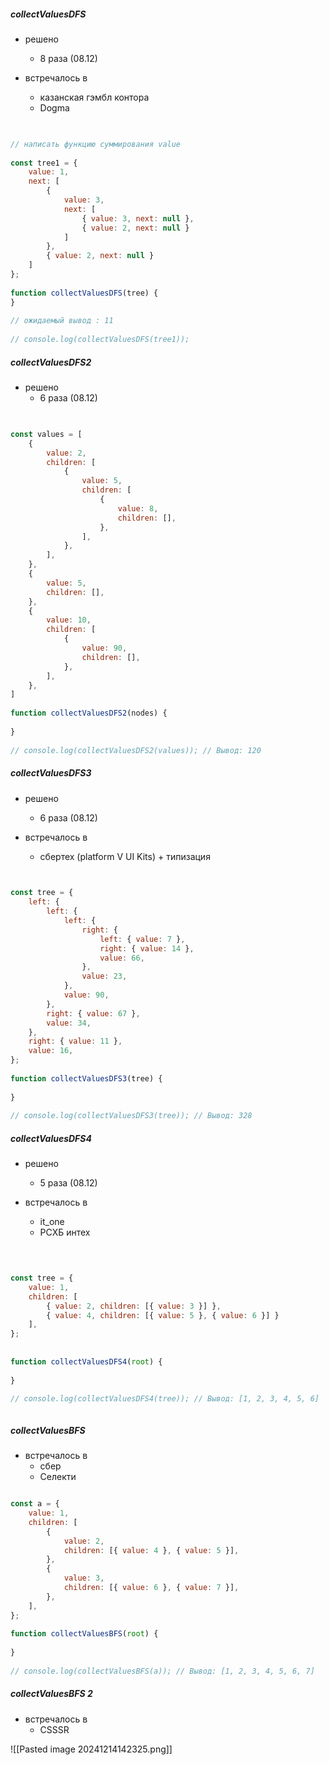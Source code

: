 ##### collectValuesDFS

- решено
	- 8 раза (08.12)

- встречалось в 
	- казанская гэмбл контора
	- Dogma

```js

  
// написать функцию суммирования value  
  
const tree1 = {  
    value: 1,  
    next: [  
        {  
            value: 3,  
            next: [  
                { value: 3, next: null },  
                { value: 2, next: null }  
            ]  
        },  
        { value: 2, next: null }  
    ]  
};  
  
function collectValuesDFS(tree) {  
}  
  
// ожидаемый вывод : 11  
  
// console.log(collectValuesDFS(tree1));

```

##### collectValuesDFS2

- решено
	- 6 раза (08.12)



```js

  
const values = [  
    {  
        value: 2,  
        children: [  
            {  
                value: 5,  
                children: [  
                    {  
                        value: 8,  
                        children: [],  
                    },  
                ],  
            },  
        ],  
    },  
    {  
        value: 5,  
        children: [],  
    },  
    {  
        value: 10,  
        children: [  
            {  
                value: 90,  
                children: [],  
            },  
        ],  
    },  
]  
  
function collectValuesDFS2(nodes) {  
  
}  
  
// console.log(collectValuesDFS2(values)); // Вывод: 120

```

##### collectValuesDFS3

- решено
	- 6 раза (08.12)


- встречалось в
	- сбертех  (platform V UI Kits) + типизация

```js

  
const tree = {  
    left: {  
        left: {  
            left: {  
                right: {  
                    left: { value: 7 },  
                    right: { value: 14 },  
                    value: 66,  
                },  
                value: 23,  
            },  
            value: 90,  
        },  
        right: { value: 67 },  
        value: 34,  
    },  
    right: { value: 11 },  
    value: 16,  
};  
  
function collectValuesDFS3(tree) {  
  
}  
  
// console.log(collectValuesDFS3(tree)); // Вывод: 328


```


##### collectValuesDFS4

- решено
	- 5 раза (08.12)

- встречалось в
	- it_one 
	- РСХБ интех

```js

  
  
const tree = {  
    value: 1,  
    children: [  
        { value: 2, children: [{ value: 3 }] },  
        { value: 4, children: [{ value: 5 }, { value: 6 }] }  
    ],  
};  
  
  
function collectValuesDFS4(root) {  
  
}  
  
// console.log(collectValuesDFS4(tree)); // Вывод: [1, 2, 3, 4, 5, 6]



```




##### collectValuesBFS

- встречалось в 
	- сбер
	- Селекти


```js

const a = {  
    value: 1,  
    children: [  
        {  
            value: 2,  
            children: [{ value: 4 }, { value: 5 }],  
        },  
        {  
            value: 3,  
            children: [{ value: 6 }, { value: 7 }],  
        },  
    ],  
};  
  
function collectValuesBFS(root) {  
  
}  
  
// console.log(collectValuesBFS(a)); // Вывод: [1, 2, 3, 4, 5, 6, 7]

```


##### collectValuesBFS 2 


- встречалось в
	- CSSSR


![[Pasted image 20241214142325.png]]